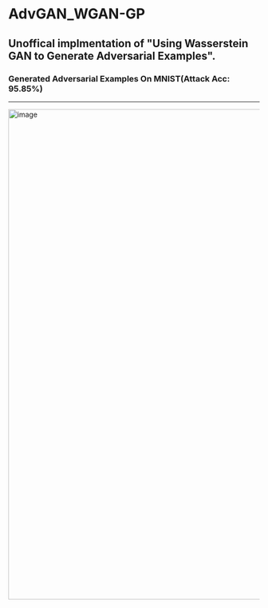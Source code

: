 # AdvGAN_WGAN-GP
## Unoffical implmentation of "Using Wasserstein GAN to Generate Adversarial Examples".  
### Generated Adversarial Examples On MNIST(Attack Acc: 95.85%)
---
<img width="982" alt="image" src="https://github.com/whsprite/AdvGAN_WGAN-GP/assets/62704231/effbffa1-afc0-434d-9d6c-5a6a72308c88">

